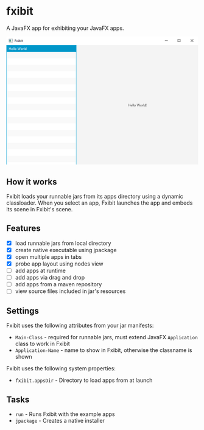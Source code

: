 # fxibit
A JavaFX app for exhibiting your JavaFX apps.

![Screenshot](screenshot.png)

## How it works

Fxibit loads your runnable jars from its apps directory using a dynamic classloader. When you select an app, Fxibit launches the app and embeds its scene in Fxibit's scene.

## Features

-[x] load runnable jars from local directory
-[x] create native executable using jpackage
-[x] open multiple apps in tabs
-[x] probe app layout using nodes view
-[ ] add apps at runtime
-[ ] add apps via drag and drop
-[ ] add apps from a maven repository
-[ ] view source files included in jar's resources

## Settings

Fxibit uses the following attributes from your jar manifests:
- `Main-Class` - required for runnable jars, must extend JavaFX `Application` class to work in Fxibit
- `Application-Name` - name to show in Fxibit, otherwise the classname is shown

Fxibit uses the following system properties:
- `fxibit.appsDir` - Directory to load apps from at launch

## Tasks

- `run` - Runs Fxibit with the example apps
- `jpackage` - Creates a native installer
